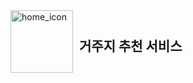 <div style="display: flex; align-items: center;">
    <img src="https://github.com/user-attachments/assets/f521acdb-4507-4aee-8abd-ac88f80318bb" alt="home_icon" width="100" height="100">
    <h2 style="margin-left: 10px;">거주지 추천 서비스</h2>
</div>
